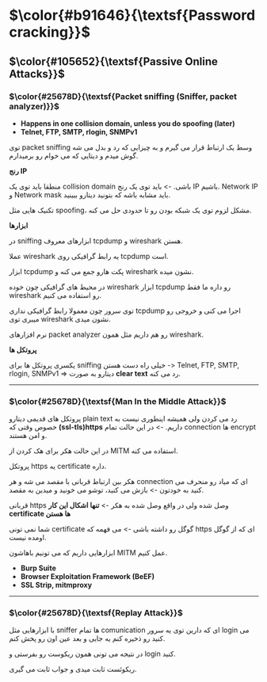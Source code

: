 $\color{#b91646}{\textsf{Password cracking}}$
=============================================

## $\color{#105652}{\textsf{Passive Online Attacks}}$


### $\color{#25678D}{\textsf{Packet sniffing (Sniffer, packet analyzer)}}$

- **Happens in one collision domain, unless you do spoofing (later)**
- **Telnet, FTP, SMTP, rlogin, SNMPv1**

توی packet sniffing وسط یک ارتباط قرار می گیرم و به چیزایی که رد و بدل می شه گوش میدم و دیتایی که می خوام رو برمیدارم.

**رنج IP**

منطقا باید توی یک collision domain باشی. -> باید توی یک رنج IP باشیم. Network IP و Network mask باید مشابه باشه که بتونید دیتارو ببینید.

تکنیک هایی مثل spoofing، مشکل لزوم توی یک شبکه بودن رو تا حدودی حل می کنه.

**ابزارها**

در sniffing ابزارهای معروف tcpdump و wireshark هستن.

عملا wireshark یه رابط گرافیکی روی tcpdump است.

ابزار tcpdump پکت هارو جمع می کنه و wireshark نشون میده.

در محیط های گرافیکی چون خوده wireshark ابزار tcpdump رو داره ما فقط wireshark رو استفاده می کنیم.

توی سرور چون معمولا رابط گرافیکی نداری tcpdump اجرا می کنی و خروجی رو میبری توی wireshark نشون میدی.

نرم افزارهای packet analyzer رو هم داریم مثل همون wireshark.

**پروتکل ها**

یکسری پروتکل ها برای sniffing خیلی راه دست هستن -> Telnet, FTP, SMTP, rlogin, SNMPv1 => دیتارو به صورت **clear text** رد می کنه.
___________________

### $\color{#25678D}{\textsf{Man In the Middle Attack}}$

پروتکل های قدیمی دیتارو plain text رد می کردن ولی همیشه اینطوری نیست به خصوص وقتی که **(ssl-tls)https** داریم. -> در این حالت تمام connection ها encrypt و امن هستند.

در این حالت هکر برای هک کردن از MITM استفاده می کنه.

پروتکل https یه certificate داره.

هکر بین ارتباط قربانی با مقصد می شه و هر connection ای که میاد رو منحرف می کنید به خودتون -> بازش می کنید، توشو می خونید و میدین به مقصد.

قربانی https وصل شده ولی در واقع وصل شده به هکر -> **تنها اشکال این کار certificate ها هستن**

شما نمی تونی certificate گوگل رو داشته باشی -> می فهمه که https ای که از گوگل اومده نیست.

ابزارهایی داریم که می تونیم باهاشون MITM عمل کنیم.

- **Burp Suite**
- **Browser Exploitation Framework (BeEF)**
- **SSL Strip, mitmproxy**

________________________
### $\color{#25678D}{\textsf{Replay Attack}}$

با ابزارهایی مثل sniffer ها تمام comunication ای که دارین توی یه سرور login می کنید رو ذخیره کنم یه جایی و بعد عین اون رو پخش کنم.

در نتیجه می تونی همون ریکوست رو بفرستی و login کنید.

ریکوئست ثابت میدی و جواب ثابت می گیری.
